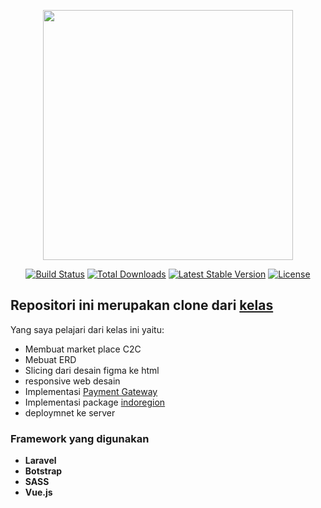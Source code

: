 <p align="center"><a href="https://laravel.com" target="_blank"><img src="https://raw.githubusercontent.com/laravel/art/master/logo-lockup/5%20SVG/2%20CMYK/1%20Full%20Color/laravel-logolockup-cmyk-red.svg" width="400"></a></p>

<p align="center">
<a href="https://travis-ci.org/laravel/framework"><img src="https://travis-ci.org/laravel/framework.svg" alt="Build Status"></a>
<a href="https://packagist.org/packages/laravel/framework"><img src="https://poser.pugx.org/laravel/framework/d/total.svg" alt="Total Downloads"></a>
<a href="https://packagist.org/packages/laravel/framework"><img src="https://poser.pugx.org/laravel/framework/v/stable.svg" alt="Latest Stable Version"></a>
<a href="https://packagist.org/packages/laravel/framework"><img src="https://poser.pugx.org/laravel/framework/license.svg" alt="License"></a>
</p>

## Repositori ini merupakan clone dari [kelas](https://buildwithangga.com/)

Yang saya pelajari dari kelas ini yaitu:

- Membuat market place C2C
- Mebuat ERD 
- Slicing dari desain figma ke html
- responsive web desain
- Implementasi [Payment Gateway](https://github.com/Midtrans/midtrans-php)
- Implementasi package [indoregion](https://github.com/azishapidin/indoregion)
- deploymnet ke server


### Framework yang digunakan

- **Laravel**
- **Botstrap**
- **SASS**
- **Vue.js**




